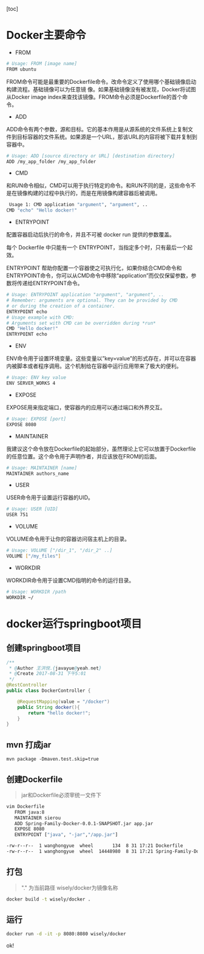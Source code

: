 [toc]
# Docker主要命令
- FROM

```bash
# Usage: FROM [image name]
FROM ubuntu 
```

FROM命令可能是最重要的Dockerfile命令。改命令定义了使用哪个基础镜像启动构建流程。基础镜像可以为任意镜 像。如果基础镜像没有被发现，Docker将试图从Docker image index来查找该镜像。FROM命令必须是Dockerfile的首个命令。

- ADD
 
ADD命令有两个参数，源和目标。它的基本作用是从源系统的文件系统上复制文件到目标容器的文件系统。如果源是一个URL，那该URL的内容将被下载并复制到容器中。
```bash
# Usage: ADD [source directory or URL] [destination directory]
ADD /my_app_folder /my_app_folder 
```

- CMD

和RUN命令相似，CMD可以用于执行特定的命令。和RUN不同的是，这些命令不是在镜像构建的过程中执行的，而是在用镜像构建容器后被调用。

```bash
 Usage 1: CMD application "argument", "argument", ..
CMD "echo" "Hello docker!"
```

- ENTRYPOINT

配置容器启动后执行的命令，并且不可被 docker run 提供的参数覆盖。

每个 Dockerfile 中只能有一个 ENTRYPOINT，当指定多个时，只有最后一个起效。

ENTRYPOINT 帮助你配置一个容器使之可执行化，如果你结合CMD命令和ENTRYPOINT命令，你可以从CMD命令中移除“application”而仅仅保留参数，参数将传递给ENTRYPOINT命令。
```bash
# Usage: ENTRYPOINT application "argument", "argument", ..
# Remember: arguments are optional. They can be provided by CMD
# or during the creation of a container.
ENTRYPOINT echo
# Usage example with CMD:
# Arguments set with CMD can be overridden during *run*
CMD "Hello docker!"
ENTRYPOINT echo
```

- ENV

ENV命令用于设置环境变量。这些变量以”key=value”的形式存在，并可以在容器内被脚本或者程序调用。这个机制给在容器中运行应用带来了极大的便利。
```bash
# Usage: ENV key value
ENV SERVER_WORKS 4
 ```
 
 - EXPOSE
 
EXPOSE用来指定端口，使容器内的应用可以通过端口和外界交互。

```bash
# Usage: EXPOSE [port]
EXPOSE 8080
```

- MAINTAINER

我建议这个命令放在Dockerfile的起始部分，虽然理论上它可以放置于Dockerfile的任意位置。这个命令用于声明作者，并应该放在FROM的后面。

```bash
# Usage: MAINTAINER [name]
MAINTAINER authors_name 
```

- USER

USER命令用于设置运行容器的UID。
```bash
# Usage: USER [UID]
USER 751
```

- VOLUME

VOLUME命令用于让你的容器访问宿主机上的目录。
```bash
# Usage: VOLUME ["/dir_1", "/dir_2" ..]
VOLUME ["/my_files"]
```

- WORKDIR

WORKDIR命令用于设置CMD指明的命令的运行目录。

```bash
# Usage: WORKDIR /path
WORKDIR ~/
```

# docker运行springboot项目
## 创建springboot项目
```java
/**
 * @Author 王洪悦.{javayue@yeah.net}
 * @Create 2017-08-31 下午5:01
 */
@RestController
public class DockerController {

    @RequestMapping(value = "/docker")
    public String docker(){
        return "hello docker!";
    }
}
```
## mvn 打成jar
```maven
mvn package -Dmaven.test.skip=true
```

## 创建Dockerfile
 > jar和Dockerfile必须宰统一文件下
```bash
vim Dockerfile
   FROM java:8
   MAINTAINER sierou
   ADD Spring-Family-Docker-0.0.1-SNAPSHOT.jar app.jar
   EXPOSE 8080
   ENTRYPOINT ["java", "-jar","/app.jar"]
 ```
 
 ```bash
-rw-r--r--  1 wanghongyue  wheel       134  8 31 17:21 Dockerfile
-rw-r--r--  1 wanghongyue  wheel  14448980  8 31 17:21 Spring-Family-Docker-0.0.1-SNAPSHOT.jar
```

## 打包
> "." 为当前路径  wisely/docker为镜像名称
```bash
docker build -t wisely/docker .
```

## 运行
```bash
docker run -d -it -p 8080:8080 wisely/docker
```

ok!